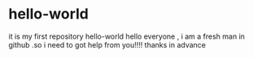 # hello-world
it is my first repository hello-world
hello everyone , i am a fresh man in github .so  i need to got help from you!!!! thanks in advance
